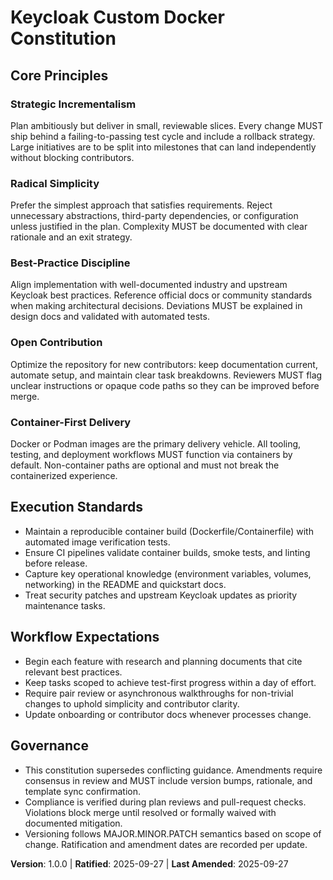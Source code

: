 <!--
Sync Impact Report
- Version: n/a → 1.0.0
- Modified Principles:
  * [PRINCIPLE_1_NAME] → Strategic Incrementalism
  * [PRINCIPLE_2_NAME] → Radical Simplicity
  * [PRINCIPLE_3_NAME] → Best-Practice Discipline
  * [PRINCIPLE_4_NAME] → Open Contribution
  * [PRINCIPLE_5_NAME] → Container-First Delivery
- Added Sections:
  * Execution Standards
  * Workflow Expectations
- Removed Sections: None
- Templates Requiring Updates:
  * .specify/templates/plan-template.md ✅
  * .specify/templates/spec-template.md ✅ (no changes needed)
  * .specify/templates/tasks-template.md ✅ (no changes needed)
- Follow-up TODOs: None
-->
# Keycloak Custom Docker Constitution

## Core Principles

### Strategic Incrementalism
Plan ambitiously but deliver in small, reviewable slices. Every change MUST ship behind a
failing-to-passing test cycle and include a rollback strategy. Large initiatives are to be
split into milestones that can land independently without blocking contributors.

### Radical Simplicity
Prefer the simplest approach that satisfies requirements. Reject unnecessary abstractions,
third-party dependencies, or configuration unless justified in the plan. Complexity MUST be
documented with clear rationale and an exit strategy.

### Best-Practice Discipline
Align implementation with well-documented industry and upstream Keycloak best practices.
Reference official docs or community standards when making architectural decisions. Deviations
MUST be explained in design docs and validated with automated tests.

### Open Contribution
Optimize the repository for new contributors: keep documentation current, automate setup, and
maintain clear task breakdowns. Reviewers MUST flag unclear instructions or opaque code paths
so they can be improved before merge.

### Container-First Delivery
Docker or Podman images are the primary delivery vehicle. All tooling, testing, and deployment
workflows MUST function via containers by default. Non-container paths are optional and must
not break the containerized experience.

## Execution Standards
- Maintain a reproducible container build (Dockerfile/Containerfile) with automated image
  verification tests.
- Ensure CI pipelines validate container builds, smoke tests, and linting before release.
- Capture key operational knowledge (environment variables, volumes, networking) in the README
  and quickstart docs.
- Treat security patches and upstream Keycloak updates as priority maintenance tasks.

## Workflow Expectations
- Begin each feature with research and planning documents that cite relevant best practices.
- Keep tasks scoped to achieve test-first progress within a day of effort.
- Require pair review or asynchronous walkthroughs for non-trivial changes to uphold simplicity
  and contributor clarity.
- Update onboarding or contributor docs whenever processes change.

## Governance
- This constitution supersedes conflicting guidance. Amendments require consensus in review and
  MUST include version bumps, rationale, and template sync confirmation.
- Compliance is verified during plan reviews and pull-request checks. Violations block merge
  until resolved or formally waived with documented mitigation.
- Versioning follows MAJOR.MINOR.PATCH semantics based on scope of change. Ratification and
  amendment dates are recorded per update.

**Version**: 1.0.0 | **Ratified**: 2025-09-27 | **Last Amended**: 2025-09-27
